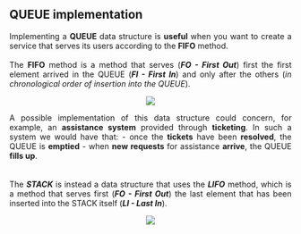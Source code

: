 ## QUEUE implementation  
<p align="justify">
Implementing a <b>QUEUE</b> data structure is <b>useful</b> when you want to create a service that serves its   
users according to the <b>FIFO</b> method.    
<br/> <br/>  
The <b>FIFO</b> method is a method that serves (<i><b>FO - First Out</b></i>) first the first element arrived   
in the QUEUE (<i><b>FI - First In</b></i>) and only after the others   
(<i>in chronological order of insertion into the QUEUE</i>).    
</p>   
  
<p align="center">   
<img src="https://raw.githubusercontent.com/aleattene/challenges/634f14779128ec2e877c28506f2c677924b1980c/challenges/easy/queue/solutions/aleattene/queue.png">  
</p>   
  
<p align="justify"> 
A possible implementation of this data structure could concern, for example, an <b>assistance system</b> provided   
through <b>ticketing</b>.    
In such a system we would have that:    
- once the <b>tickets</b> have been <b>resolved</b>, the QUEUE is <b>emptied</b>    
- when <b>new requests</b> for assistance <b>arrive</b>, the QUEUE <b>fills up</b>.      
<br/> <br/> <br/>
The <i><b>STACK</b></i> is instead a data structure that uses the <i><b>LIFO</b></i> method, which is a method   
that serves first (<i><b>FO - First Out</b></i>) the last element that has been inserted into the STACK itself   
(<i><b>LI - Last In</b></i>).    
</p>  
  
<p align="center">
<img src="https://github.com/aleattene/challenges/blob/634f14779128ec2e877c28506f2c677924b1980c/challenges/easy/queue/solutions/aleattene/stack.png?raw=true">  
</p>